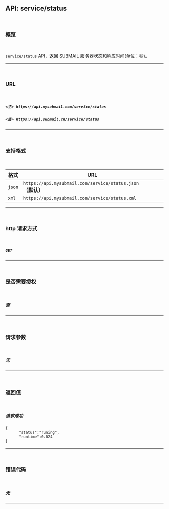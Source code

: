 ## API: service/status

<br>

### **概览**

<br>

`service/status` API，返回 SUBMAIL 服务器状态和响应时间(单位：秒)。

---

<br>

### **URL**

<br>

##### `<主> https://api.mysubmail.com/service/status`

##### `<备> https://api.submail.cn/service/status`

---

<br>

### **支持格式**

<br>

| 格式   | URL                                                          |
| ------ | ------------------------------------------------------------ |
| `json` | `https://api.mysubmail.com/service/status.json `**（默认）** |
| `xml`  | `https://api.mysubmail.com/service/status.xml`               |

---
<br>

### **http 请求方式**

<br>

##### **`GET`**

---

<br>

### **是否需要授权**

<br>

##### **否**

---

<br>

### **请求参数**

<br>

##### **无**

---

<br>

### **返回值**

<br>


##### 请求成功


```
{
      "status":"runing",
      "runtime":0.024
}
```

------

<br>

### **错误代码**

<br>

##### 无

---